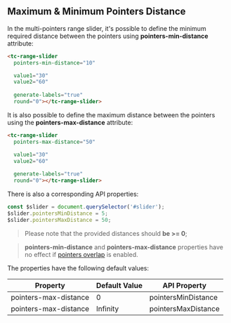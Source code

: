 ## Maximum & Minimum Pointers Distance

In the multi-pointers range slider, it's possible to define the minimum required distance between the pointers using **pointers-min-distance** attribute:

```html
<tc-range-slider
  pointers-min-distance="10"

  value1="30"
  value2="60"
  
  generate-labels="true"
  round="0"></tc-range-slider>
```

<div class="my-12 flex flex-col items-center">
    <tc-range-slider
        pointers-min-distance="10"
        value1="30"
        value2="60"
        generate-labels="true"
        round="0"></tc-range-slider>
</div>

It is also possible to define the maximum distance between the pointers using the **pointers-max-distance** attribute:

```html
<tc-range-slider
  pointers-max-distance="50"

  value1="30"
  value2="60"
  
  generate-labels="true"
  round="0"></tc-range-slider>
```

<div class="my-12 flex flex-col items-center">
    <tc-range-slider
        pointers-max-distance="50"
        value1="30"
        value2="60"
        generate-labels="true"
        round="0"></tc-range-slider>
</div>

There is also a corresponding API properties:

```js
const $slider = document.querySelector('#slider');
$slider.pointersMinDistance = 5;
$slider.pointersMaxDistance = 50;
```

> Please note that the provided distances should **be >= 0**;

> **pointers-min-distance** and **pointers-max-distance** properties have no effect if [pointers overlap](/pages/pointers-overlap.html) is enabled.

The properties have the following default values:

| Property              | Default Value | API Property        |
|-----------------------|---------------|---------------------|
| pointers-max-distance | 0             | pointersMinDistance |
| pointers-max-distance | Infinity      | pointersMaxDistance | 

